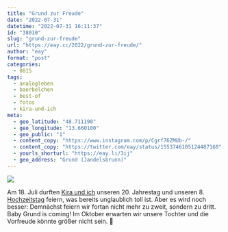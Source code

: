 ```yaml
---
title: "Grund zur Freude"
date: "2022-07-31"
datetime: "2022-07-31 16:11:37"
id: "38010"
slug: "grund-zur-freude"
url: "https://eay.cc/2022/grund-zur-freude/"
author: "eay"
format: "post"
categories:
  - 0815
tags:
  - analogleben
  - baerbelchen
  - best-of
  - fotos
  - kira-und-ich
meta:
  - geo_latitude: "48.711190"
  - geo_longitude: "13.660100"
  - geo_public: "1"
  - content_copy: "https://www.instagram.com/p/Cgrf76ZMUb-/"
  - content_copy: "https://twitter.com/eay/status/1553746105124487168"
  - yourls_shorturl: "https://eay.li/3ij"
  - geo_address: "Grund (Jandelsbrunn)"
---
```


![](https://eay.cc/uploads/2022/grund-zur-freude.jpg)

Am 18. Juli durften [Kira und ich](https://eay.cc/tag/kira-und-ich/) unseren 20. Jahrestag und unseren 8. [Hochzeitstag](https://eay.cc/2014/just-married/) feiern, was bereits unglaublich toll ist. Aber es wird noch besser: Demnächst feiern wir fortan nicht mehr zu zweit, sondern zu dritt. Baby Grund is coming! Im Oktober erwarten wir unsere Tochter und die Vorfreude könnte größer nicht sein. 🥰
